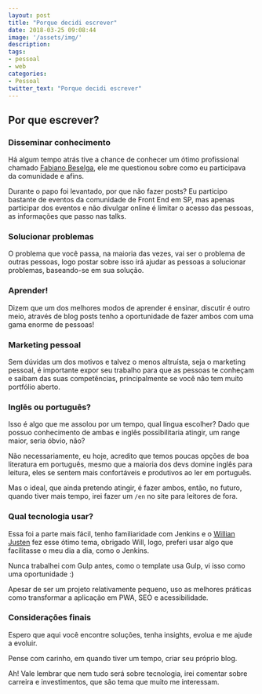 ```yaml
---
layout: post
title: "Porque decidi escrever"
date: 2018-03-25 09:08:44
image: '/assets/img/'
description:
tags:
- pessoal
- web
categories:
- Pessoal
twitter_text: "Porque decidi escrever"
---
```



## Por que escrever?

### Disseminar conhecimento

Há algum tempo atrás tive a chance de conhecer um ótimo profissional chamado [Fabiano Beselga](https://www.linkedin.com/in/fabiano-beselga-5885a714/), ele me questionou sobre como eu participava da comunidade e afins.

Durante o papo foi levantado, por que não fazer posts? Eu participo bastante de eventos da comunidade de Front End em SP, mas apenas participar dos eventos e não divulgar online é limitar o acesso das pessoas, as informações que passo nas talks.

### Solucionar problemas

O problema que você passa, na maioria das vezes, vai ser o problema de outras pessoas, logo postar sobre isso irá ajudar as pessoas a solucionar problemas, baseando-se em sua solução.

### Aprender!

Dizem que um dos melhores modos de aprender é ensinar, discutir é outro meio, através de blog posts tenho a oportunidade de fazer ambos com uma gama enorme de pessoas!


### Marketing pessoal

Sem dúvidas um dos motivos e talvez o menos altruísta, seja o marketing pessoal, é importante expor seu trabalho para que as pessoas te conheçam e saibam das suas competências, principalmente se você não tem muito portfólio aberto.

### Inglês ou português?

Isso é algo que me assolou por um tempo, qual língua escolher? Dado que possuo conhecimento de ambas e inglês possibilitaria atingir, um range maior, seria óbvio, não?

Não necessariamente, eu hoje, acredito que temos poucas opções de boa literatura em português, mesmo que a maioria dos devs domine inglês para leitura, eles se sentem mais confortáveis e produtivos ao ler em português.

Mas o ideal, que ainda pretendo atingir, é fazer ambos, então, no futuro, quando tiver mais tempo, irei fazer um `/en` no site para leitores de fora.

### Qual tecnologia usar?
Essa foi a parte mais fácil, tenho familiaridade com Jenkins e o [Willian Justen](http://willianjusten.com.br/) fez esse ótimo tema, obrigado Will, logo, preferi usar algo que facilitasse o meu dia a dia, como o Jenkins.

Nunca trabalhei com Gulp antes, como o template usa Gulp, vi isso como uma oportunidade :)

Apesar de ser um projeto relativamente pequeno, uso as melhores práticas como transformar a aplicação em PWA, SEO e acessibilidade.

### Considerações finais

Espero que aqui você encontre soluções, tenha insights, evolua e me ajude a evoluir.

Pense com carinho, em quando tiver um tempo, criar seu próprio blog.

Ah! Vale lembrar que nem tudo será sobre tecnologia, irei comentar sobre carreira e investimentos, que são tema que muito me interessam.

